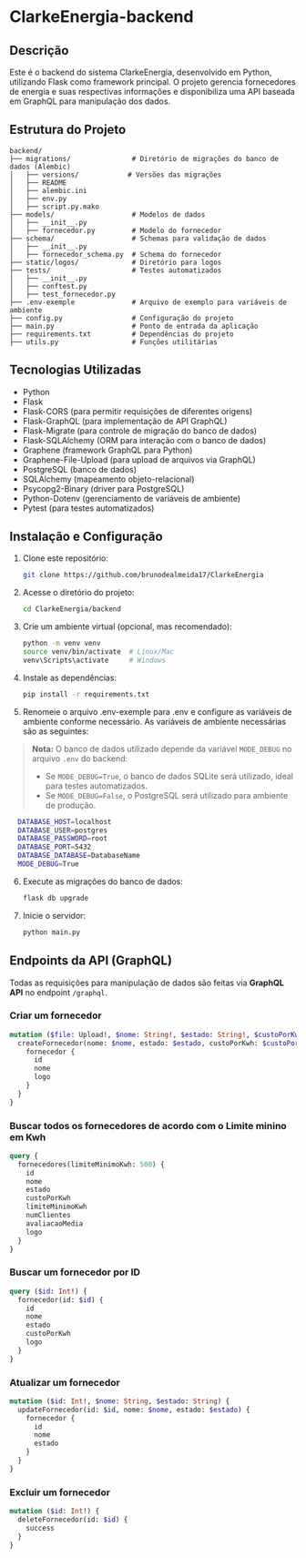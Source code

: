 # ClarkeEnergia-backend

## Descrição
Este é o backend do sistema ClarkeEnergia, desenvolvido em Python, utilizando Flask como framework principal. O projeto gerencia fornecedores de energia e suas respectivas informações e disponibiliza uma API baseada em GraphQL para manipulação dos dados.

## Estrutura do Projeto
```
backend/
├── migrations/               # Diretório de migrações do banco de dados (Alembic)
│   ├── versions/            # Versões das migrações
│   ├── README
│   ├── alembic.ini
│   ├── env.py
│   ├── script.py.mako
├── models/                   # Modelos de dados
│   ├── __init__.py
│   ├── fornecedor.py         # Modelo do fornecedor
├── schema/                   # Schemas para validação de dados
│   ├── __init__.py
│   ├── fornecedor_schema.py  # Schema do fornecedor
├── static/logos/             # Diretório para logos
├── tests/                    # Testes automatizados
│   ├── __init__.py
│   ├── conftest.py
│   ├── test_fornecedor.py
├── .env-exemple              # Arquivo de exemplo para variáveis de ambiente
├── config.py                 # Configuração do projeto
├── main.py                   # Ponto de entrada da aplicação
├── requirements.txt          # Dependências do projeto
├── utils.py                  # Funções utilitárias
```

## Tecnologias Utilizadas
- Python
- Flask
- Flask-CORS (para permitir requisições de diferentes origens)
- Flask-GraphQL (para implementação de API GraphQL)
- Flask-Migrate (para controle de migração do banco de dados)
- Flask-SQLAlchemy (ORM para interação com o banco de dados)
- Graphene (framework GraphQL para Python)
- Graphene-File-Upload (para upload de arquivos via GraphQL)
- PostgreSQL (banco de dados)
- SQLAlchemy (mapeamento objeto-relacional)
- Psycopg2-Binary (driver para PostgreSQL)
- Python-Dotenv (gerenciamento de variáveis de ambiente)
- Pytest (para testes automatizados)

## Instalação e Configuração
1. Clone este repositório:
   ```bash
   git clone https://github.com/brunodealmeida17/ClarkeEnergia
   ```
2. Acesse o diretório do projeto:
   ```bash
   cd ClarkeEnergia/backend
   ```
3. Crie um ambiente virtual (opcional, mas recomendado):
   ```bash
   python -m venv venv
   source venv/bin/activate  # Linux/Mac
   venv\Scripts\activate     # Windows
   ```
4. Instale as dependências:
   ```bash
   pip install -r requirements.txt
   ```
5. Renomeie o arquivo .env-exemple para .env e configure as variáveis de ambiente conforme necessário. As variáveis de ambiente necessárias são as seguintes:

> **Nota:** O banco de dados utilizado depende da variável `MODE_DEBUG` no arquivo `.env` do backend:
> - Se `MODE_DEBUG=True`, o banco de dados SQLite será utilizado, ideal para testes automatizados.
> - Se `MODE_DEBUG=False`, o PostgreSQL será utilizado para ambiente de produção.

  ```bash
    DATABASE_HOST=localhost
    DATABASE_USER=postgres
    DATABASE_PASSWORD=root
    DATABASE_PORT=5432
    DATABASE_DATABASE=DatabaseName
    MODE_DEBUG=True
  ```

6. Execute as migrações do banco de dados:
   ```bash
   flask db upgrade
   ```
7. Inicie o servidor:
   ```bash
   python main.py
   ```

## Endpoints da API (GraphQL)
Todas as requisições para manipulação de dados são feitas via **GraphQL API** no endpoint `/graphql`.

### Criar um fornecedor
```graphql
mutation ($file: Upload!, $nome: String!, $estado: String!, $custoPorKwh: Float!, $limiteMinimoKwh: Int!, $numClientes: Int!, $avaliacaoMedia: Float!) {
  createFornecedor(nome: $nome, estado: $estado, custoPorKwh: $custoPorKwh, limiteMinimoKwh: $limiteMinimoKwh, numClientes: $numClientes, avaliacaoMedia: $avaliacaoMedia, logo: $file) {
    fornecedor {
      id
      nome
      logo
    }
  }
}
```

### Buscar todos os fornecedores de acordo com o Limite minino em Kwh
```graphql
query {
  fornecedores(limiteMinimoKwh: 500) {
    id
    nome
    estado
    custoPorKwh
    limiteMinimoKwh
    numClientes
    avaliacaoMedia
    logo
  }
}
```

### Buscar um fornecedor por ID
```graphql
query ($id: Int!) {
  fornecedor(id: $id) {
    id
    nome
    estado
    custoPorKwh
    logo
  }
}
```

### Atualizar um fornecedor
```graphql
mutation ($id: Int!, $nome: String, $estado: String) {
  updateFornecedor(id: $id, nome: $nome, estado: $estado) {
    fornecedor {
      id
      nome
      estado
    }
  }
}
```

### Excluir um fornecedor
```graphql
mutation ($id: Int!) {
  deleteFornecedor(id: $id) {
    success
  }
}
```

